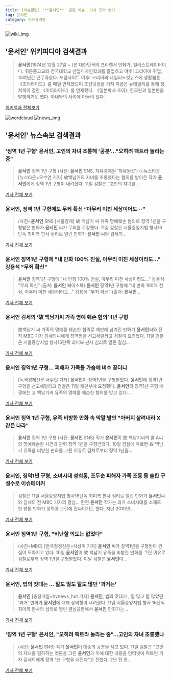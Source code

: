 ```yaml
---
title: (이슈클립) '**윤서인**' 관련 이슈, 기사 모아 보기
tag: 윤서인
category: 이슈클리핑
---
```

![wiki_img](https://user-images.githubusercontent.com/42597476/44503234-41136a80-a6d0-11e8-9071-6fc6418eafe4.png)
## **'**윤서인**'** 위키피디아 검색결과
>**윤서인**(1974년 12월 27일 ~ )은 대한민국의 프리랜서 만화가, 일러스트레이터이다. 휘문중고교와 건국대학교 산업디자인학과를 졸업하고 야후! 코리아에 취업, 10여년간 근무하였다. 포털사이트 야후! 코리아와 데일리노컷뉴스에 생활웹툰 《조이라이드》를 매일 연재했으며 조선닷컴을 거쳐 지금은 뉴데일리를 통해 정치색이 강한 《조이라이드》를 연재했다. 《일본박사 조이》한국판과 일본판을 발행하기도 했다. 아내와의 사이에 아들이 있다.

<a href="https://ko.wikipedia.org/wiki/윤서인" target="_blank">위키백과 전체보기</a>

![wordcloud](https://s3.ap-northeast-2.amazonaws.com/lyrics101-wordcloud/2018-09-12-1536693231.png)
![news_img](https://user-images.githubusercontent.com/42597476/44507050-1206f400-a6e4-11e8-8d98-7ffbfebb353f.png)
## **'**윤서인**'** 뉴스속보 검색결과
### '징역 1년 구형' **윤서인**, 고인의 자녀 조롱해 '공분'…"오히려 팩트라 놀라는 중"

>**윤서인** 징역 1년 구형 (사진: **윤서인** SNS, 자유경제원 '자유원샷') ⓒ뉴스타운 [뉴스타운=오수연 기자] 故백남기의 자녀를 조롱했다는 혐의를 받아온 작가 **윤서인**에게 징역 1년 구형이 내려졌다. 11일 검찰은 "고인의 자녀를...

<a href="http://www.newstown.co.kr/news/articleView.html?idxno=340181" target="_blank">기사 전체 보기</a>

### **윤서인**, 징역 1년 구형에도 무죄 확신 “아무리 미친 세상이어도···”

>/사진=**윤서인** SNS [서울경제] 故 백남기 씨 유족 명예훼손 혐의로 징역 1년을 구형받은 만화가 **윤서인** 씨가 무죄를 주장했다. 11일 검찰은 서울중앙지법 형사16단독 최미복 판사 심리로 열린 만화가 **윤서인** 씨와 김세의...

<a href="http://www.sedaily.com/NewsView/1S4LVFXLDB" target="_blank">기사 전체 보기</a>

### **윤서인** 징역1년 구형에 "내 만화 100% 진실, 아무리 미친 세상이라도…" 강용석 "무죄 확신"

>**윤서인** 징역1년 구형에 "내 만화 100% 진실, 아무리 미친 세상이라도…" 강용석 "무죄 확신" (출처: **윤서인** 페이스북) **윤서인** 징역1년 구형에 "내 만화 100% 진실, 아무리 미친 세상이라도…" 강용석 "무죄 확신" (출처: **윤서인**...

<a href="http://www.newscj.com/news/articleView.html?idxno=554233" target="_blank">기사 전체 보기</a>

### **윤서인** 김세의 ‘故 백남기씨 가족 명예 훼손 혐의’ 1년 구형

>故백남기 씨 가족의 명예를 훼손한 혐의로 재판에 넘겨진 만화가 **윤서인**씨와 전직 MBC 기자 김세의씨에게 징역형을 선고해달라고 검찰이 요청했다. 11일 검찰은 서울중앙지법 형사16단독 최미복 판사 심리로 열린 결심...

<a href="http://www.kookje.co.kr/news2011/asp/newsbody.asp?code=0100&key=20180912.99099004646" target="_blank">기사 전체 보기</a>

### **윤서인** 징역1년 구형… 피해자 가족들 가슴에 비수 꽂더니

>[녹색경제신문 서수민 기자] **윤서인**이 징역1년을 구형받았다. **윤서인**에 징역1년 구형을 선고해달라고 검찰은 11일 재판부에 요청했다. **윤서인**의 징역1년 구형 배경에는 고 백남기씨 유족의 명예를 훼손한 혐의를 받고 있다....

<a href="http://www.greened.kr/news/articleView.html?idxno=75096" target="_blank">기사 전체 보기</a>

### **윤서인** 징역 1년 구형, 유족 비방한 만화 속 막말 발언 "아버지 살려내라 X 같은 나라"

>**윤서인** 징역 1년 구형 (사진: **윤서인** SNS) 작가 **윤서인**이 故 백남기씨의 딸 A씨의 명예훼손한 사건과 관련 징역 1년을 구형받았다. 10일 검찰에 따르면 故 백남기 유족을 비방한 만화를 그린 이유로 검차로부터 징역 1년을...

<a href="http://www.jemin.com/news/articleView.html?idxno=538485" target="_blank">기사 전체 보기</a>

### **윤서인**, 징역1년 구형, 소녀시대 성희롱, 조두순 피해자 가족 조롱 등 숱한 구설수로 이슈메이커

>검찰은 11일 서울중앙지법 형사16단독 최미복 판사 심리로 열린 만화가 **윤서인**씨와 김세의 전 MBC 기자의 결심... 한편 **윤서인** 작가는 과거 소녀시대를 소재로 한 웹툰 만화가 성희롱 논란에 휩싸이기도 했다. 지난 2010년...

<a href="http://www.polinews.co.kr/news/article.html?no=367115" target="_blank">기사 전체 보기</a>

### **윤서인** 징역1년 구형, "비난할 의도는 없었다"

>(사진=MBC) [한국정경신문=차상미 기자] **윤서인** 씨가 장역1년을 구형받아 관심이 모아지고 있다. 10일 **윤서인**이 故 백남기 유족을 비방한 만화를 그린 이유로 검찰로부터 징역 1년을 구형받았다. 이날 검찰은 **윤서인**이...

<a href="http://kpenews.com/Board.aspx?BoardNo=18751" target="_blank">기사 전체 보기</a>

### **윤서인**, 법의 잣대는 ... 말도 많도 탈도 많던 '과거는'

>**윤서인** [충청매일=hvnews_hot 기자] **윤서인**, 법의 잣대가 , 말 많고 탈 많았던 '과거' 만화가 **윤서인**에 대해 징역형이 내려졌다. 11일 서울중앙지법 형사 16단독 최미복 판사의 심리로 열린 결심공판에서 **윤서인** 만화가는...

<a href="http://www.ccdn.co.kr/news/articleView.html?idxno=540082" target="_blank">기사 전체 보기</a>

### '징역 1년 구형' **윤서인**, "오히려 팩트라 놀라는 중"…고인의 자녀 조롱했나

>(사진: **윤서인** SNS) 작가 **윤서인**이 대중의 공분을 사고 있다. 11일 검찰은 "고인의 자녀를 폄하하는 컷툰을 그린 **윤서인**과 이에 대한 내용을 인터넷에 퍼트린 기자 김세의에게 징역 1년 구형을 내린다"고 전했다. 2년 전 한...

<a href="http://www.honam.co.kr/read.php3?aid=1536678700564942215" target="_blank">기사 전체 보기</a>


